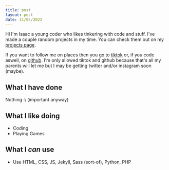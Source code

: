 ```yaml
---
title: post
layout: post
date: 31/05/2022
---
```

Hi I'm Isaac a young coder who likes tinkering with code and stuff. I've made a couple random projects in my time. You can check them out on my [projects page](/projects/).

If you want to follow me on places then you go to [tiktok](https://www.tiktok.com/@isaacdoescodes) or, if you code aswell, on [github](https://github.com/isaacdoescodes). I'm only allowed tiktok and github because that's all my parents will let me but I may be getting twitter and/or instagram soon (maybe).

## What I have done

Nothing :\ (important anyway)

## What I like doing

- Coding
- Playing Games

## What I _can_ use

- Use HTML, CSS, JS, Jekyll, Sass (sort-of), Python, PHP